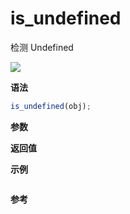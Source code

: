# is_undefined

检测 Undefined

![](https://img.shields.io/badge/-Object-blue)

**语法**

```js
is_undefined(obj);
```

**参数**

**返回值**

**示例**

```js

```

**参考**
